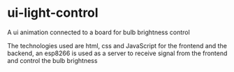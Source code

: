# ui-light-control

A ui animation connected to a board for bulb brightness control

The technologies used are html, css and JavaScript for the frontend
and the backend, an esp8266 is used as a server to receive signal
from the frontend and control the bulb brightness 